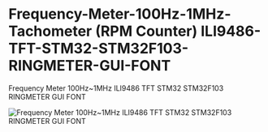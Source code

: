 # Frequency-Meter-100Hz-1MHz- Tachometer (RPM Counter) ILI9486-TFT-STM32-STM32F103-RINGMETER-GUI-FONT
Frequency Meter 100Hz~1MHz ILI9486 TFT STM32 STM32F103 RINGMETER GUI FONT

![Frequency Meter 100Hz~1MHz ILI9486 TFT STM32 STM32F103 RINGMETER GUI FONT](https://github.com/offpic/Frequency-Meter-100Hz-1MHz-ILI9486-TFT-STM32-STM32F103-RINGMETER-GUI-FONT/assets/31142397/50e6bd20-1c5b-4e85-9ef0-0223fa765b47)
